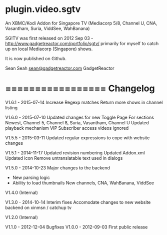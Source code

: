 plugin.video.sgtv
=================

An XBMC/Kodi Addon for Singapore TV (Mediacorp 5/8, Channel U, CNA, Vasantham, Suria, ViddSee, WahBanana)

SG!TV was first released on 2012 Sep 03 - http://www.gadgetreactor.com/portfolio/sgtv/ primarily for myself to catch
up on local Mediacorp (Singapore) shows.

It is now published on Github.

Sean Seah
sean@gadgetreactor.com
GadgetReactor

=================
Changelog
=================

V1.6.1 - 2015-07-14
Increase Regexp matches
Return more shows in channel listing

V1.6.0 - 2015-07-10
Updated changes for new Toggle Page
For sections Newest, Channel 5, Channel 8, Suria, Vasantham, Channel U
Updated playback mechanism
VIP Subscriber access videos ignored

V1.5.5 - 2015-03-11
Updated regular expressions to cope with website changes

V1.5.1 - 2014-11-17
Updated revision numbering
Updated Addon.xml
Updated icon
Remove untranslatable text used in dialogs

V1.5.0 - 2014-10-23
Major changes to the backend
- New parsing logic
- Ability to load thumbnails
New channels, CNA, WahBanana, ViddSee

V1.4.0 (Internal)

V1.3.0 - 2014-10-14
Interim fixes
Accomodate changes to new website backend on xinmsn / catchup tv

V1.2.0 (Internal)

V1.1.0 - 2012-12-04
Bugfixes
V1.0.0 - 2012-09-03
First public release
